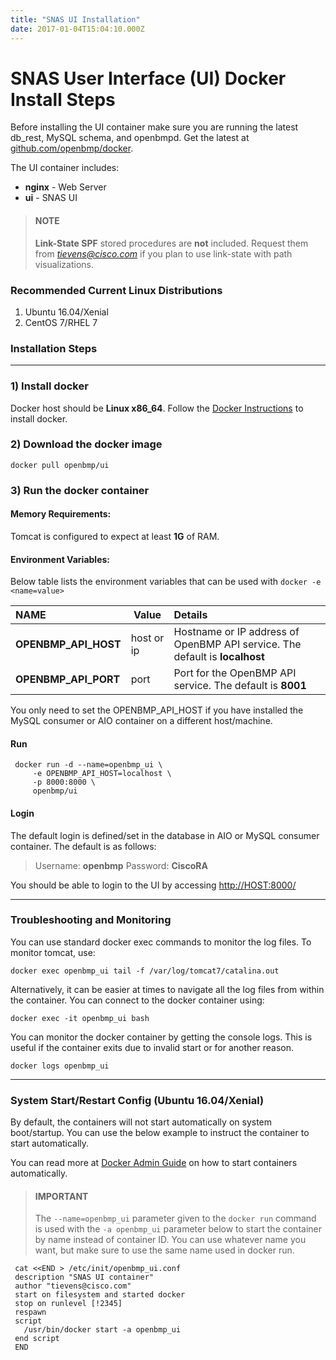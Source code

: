 ```yaml
---
title: "SNAS UI Installation"
date: 2017-01-04T15:04:10.000Z
---
```


SNAS User Interface (UI) Docker Install Steps
==============================================

<!--more-->

Before installing the UI container make sure you are running the latest db_rest, MySQL schema, and openbmpd.  Get the latest at [github.com/openbmp/docker](http://github.com/openbmp/docker).

The UI container includes:

* **nginx** - Web Server
* **ui** - SNAS UI

> #### NOTE
> **Link-State SPF** stored procedures are **not** included.  Request them from *tievens@cisco.com*
> if you plan to use link-state with path visualizations.

### Recommended Current Linux Distributions

  1. Ubuntu 16.04/Xenial
  1. CentOS 7/RHEL 7


### **Installation Steps**

- - -

### 1) Install docker

Docker host should be **Linux x86_64**.   Follow the [Docker Instructions](https://docs.docker.com/installation/) to install docker.  

### 2) Download the docker image

    docker pull openbmp/ui

### 3) Run the docker container

#### Memory Requirements: 
Tomcat is configured to expect at least **1G** of RAM.

#### Environment Variables: 
Below table lists the environment variables that can be used with ``docker -e <name=value>``


NAME | Value | Details
:---- | ----- |:-------
**OPENBMP\_API\_HOST** | host or ip | Hostname or IP address of OpenBMP API service. The default is **localhost**
**OPENBMP\_API\_PORT** | port | Port for the OpenBMP API service. The default is **8001**

You only need to set the OPENBMP\_API\_HOST if you have installed the MySQL consumer or AIO container on a different host/machine.

#### Run
     docker run -d --name=openbmp_ui \
         -e OPENBMP_API_HOST=localhost \
         -p 8000:8000 \
         openbmp/ui

#### Login

The default login is defined/set in the database in AIO or MySQL consumer container.   The default is as follows:

> Username: **openbmp**
> Password: **CiscoRA**

You should be able to login to the UI by accessing [http://HOST:8000/](http://HOST:8000)

- - -

### **Troubleshooting and Monitoring**
You can use standard docker exec commands to monitor the log files.  To monitor tomcat, use:  

```docker exec openbmp_ui tail -f /var/log/tomcat7/catalina.out```

Alternatively, it can be easier at times to navigate all the log files from within the container. You can connect to the docker container using:

```docker exec -it openbmp_ui bash```

You can monitor the docker container by getting the console logs. This is useful if the container exits due to invalid start or for another reason.

```docker logs openbmp_ui``` 

- - -

### **System Start/Restart Config (Ubuntu 16.04/Xenial)**
 By default, the containers will not start automatically on system boot/startup.  You can use the below example to instruct the container to start automatically.

You can read more at [Docker Admin Guide](https://docs.docker.com/engine/admin/start-containers-automatically/) on how to start containers automatically. 

 > #### IMPORTANT
 > The ```--name=openbmp_ui``` parameter given to the ```docker run``` command is used with the ```-a openbmp_ui``` parameter below to start the container by name instead of container ID.  You can use whatever name you want, but make sure to use the same name used in docker run.

     cat <<END > /etc/init/openbmp_ui.conf
     description "SNAS UI container"
     author "tievens@cisco.com"
     start on filesystem and started docker
     stop on runlevel [!2345]
     respawn
     script
       /usr/bin/docker start -a openbmp_ui
     end script
     END